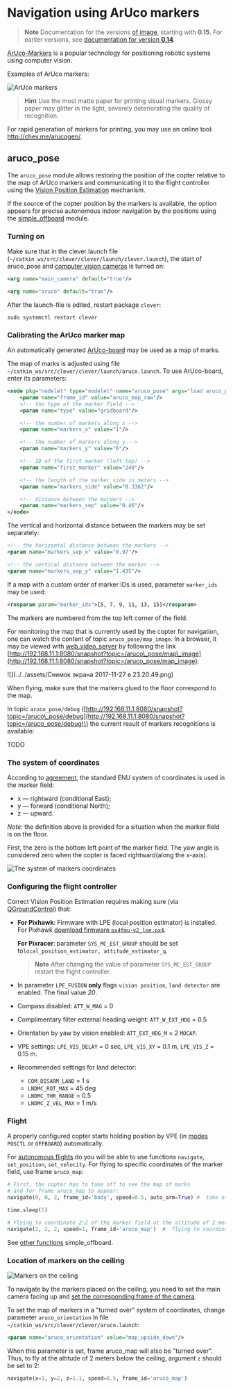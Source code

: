 # Navigation using ArUco markers

> **Note** Documentation for the versions [of image](microsd_images.md), starting with **0.15**. For earlier versions, see [documentation for version **0.14**](https://github.com/CopterExpress/clever/blob/v0.14/docs/ru/aruco.md).

[ArUco-Markers](https://docs.opencv.org/3.2.0/d5/dae/tutorial_aruco_detection.html) is a popular technology for positioning
robotic systems using computer vision.

Examples of ArUco markers:

![ArUco markers](../assets/markers.jpg)

> **Hint** Use the most matte paper for printing visual markers. Glossy paper may glitter in the light, severely deteriorating the quality of recognition.

For rapid generation of markers for printing, you may use an online tool: http://chev.me/arucogen/.

## aruco\_pose

The `aruco_pose` module allows restoring the position of the copter relative to the map of ArUco markers and communicating it to the flight controller using the [Vision Position Estimation](https://dev.px4.io/en/ros/external_position_estimation.html) mechanism.

If the source of the copter position by the markers is available, the option appears for precise autonomous indoor navigation by the positions using the [simple_offboard](simple_offboard.md) module.

### Turning on

Make sure that in the clever launch file \(`~/catkin_ws/src/clever/clever/launch/clever.launch`\), the start of aruco\_pose and [computer vision cameras](camera.md) is turned on:

```xml
<arg name="main_camera" default="true"/>
```

```xml
<arg name="aruco" default="true"/>
```

After the launch-file is edited, restart package `clever`:

```(bash)
sudo systemctl restart clever
```

### Calibrating the ArUco marker map

An automatically generated [ArUco-board](https://docs.opencv.org/trunk/db/da9/tutorial_aruco_board_detection.html) may be used as a map of marks.

The map of marks is adjusted using file `~/catkin_ws/src/clever/clever/launch/aruco.launch`. To use ArUco-board, enter its parameters:

```xml
<node pkg="nodelet" type="nodelet" name="aruco_pose" args="load aruco_pose/aruco_pose nodelet_manager">
    <param name="frame_id" value="aruco_map_raw"/>
    <!-- the type of the marker field -->
    <param name="type" value="gridboard"/>

    <!-- the number of markets along x -->
    <param name="markers_x" value="1"/>

    <!-- the number of markers along y -->
    <param name="markers_y" value="6"/>

    <!-- ID of the first marker (left top) -->
    <param name="first_marker" value="240"/>

    <!-- the length of the marker side in meters -->
    <param name="markers_side" value="0.3362"/>

    <!-- distance between the murders -->
    <param name="markers_sep" value="0.46"/>
</node>
```

The vertical and horizontal distance between the markers may be set separately:

```xml
<!-- the horizontal distance between the markers -->
<param name="markers_sep_x" value="0.97"/>

<!-- the vertical distance between the marker -->
<param name="markers_sep_y" value="1.435"/>
```

If a map with a custom order of marker IDs is used, parameter `marker_ids` may be used:

```xml
<rosparam param="marker_ids">[5, 7, 9, 11, 13, 15]</rosparam>
```

The markers are numbered from the top left corner of the field.

For monitoring the map that is currently used by the copter for navigation, one can watch the content of topic `aruco_pose/map_image`. In a browser, it may be viewed with [web\_video\_server](web_video_server.md) by following the link [http://192.168.11.1:8080/snapshot?topic=/aruco\_pose/map\_image](http://192.168.11.1:8080/snapshot?topic=/aruco_pose/map_image):

![](../../assets/Снимок экрана 2017-11-27 в 23.20.49.png)

When flying, make sure that the markers glued to the floor correspond to the map.

In topic `aruco_pose/debug` \([http://192.168.11.1:8080/snapshot?topic=/aruco\_pose/debug](http://192.168.11.1:8080/snapshot?topic=/aruco_pose/debug)\) the current result of markers recognitions is available:

TODO

### The system of coordinates

According to [agreement](http://www.ros.org/reps/rep-0103.html), the standard ENU system of coordinates is used in the marker field:

* x — rightward \(conditional East\);
* y — forward \(conditional North\);
* z — upward.

_Note_: the definition above is provided for a situation when the marker field is on the floor.

First, the zero is the bottom left point of the marker field. The yaw angle is considered zero when the copter is faced rightward\(along the x-axis\).

![The system of markers coordinates](../assets/aruco-frame.png)

### Configuring the flight controller

Correct Vision Position Estimation requires making sure \(via [QGroundControl](gcs_bridge.md)\) that:

* **For Pixhawk**: Firmware with LPE \(local position estimator\) is installed. For Pixhawk [download firmware `px4fmu-v2_lpe.px4`](https://github.com/PX4/Firmware/releases).

  **For Pixracer**: parameter `SYS_MC_EST_GROUP` should be set to`local_position_estimator, attitude_estimator_q`.

  > **Note** After changing the value of parameter `SYS_MC_EST_GROUP` restart the flight controller.
* In parameter `LPE_FUSION` **only** flags `vision position`, `land detector` are enabled. The final value _20_.
* Compass disabled: `ATT_W_MAG` = 0
* Complimentary filter external heading weight: `ATT_W_EXT_HDG` = 0.5
* Orientation by yaw by vision enabled: `ATT_EXT_HDG_M` = 2 `MOCAP`.
* VPE settings: `LPE_VIS_DELAY` = 0 sec, `LPE_VIS_XY` = 0.1 m, `LPE_VIS_Z` = 0.15 m.
* Recommended settings for land detector:
  * `COM_DISARM_LAND` = 1 s
  * `LNDMC_ROT_MAX` = 45 deg
  * `LNDMC_THR_RANGE` = 0.5
  * `LNDMC_Z_VEL_MAX` = 1 m/s

<!--
For the ease of configuring, you may use a ready settings file for [Clever 2](https://github.com/CopterExpress/clever/blob/master/docs/assets/Clever2LPE_160118.params) or for [Clever 3](https://github.com/CopterExpress/clever/blob/master/docs/assets/Clever3_LPE_020218.params) and upload it to the controller using menu Tools - Load from file in tab Parameters in QGroundControl.

![](../assets/Screenshot from 2018-02-27 22-30-50.png)
-->

### Flight

A properly configured copter starts holding position by VPE \(in [modes](modes.md) `POSCTL` or `OFFBOARD`\) automatically.

For [autonomous flights](simple_offboard.md) do you will be able to use functions `navigate`, `set_position`, `set_velocity`. For flying to specific coordinates of the marker field, use frame `aruco_map`:

```python
# First, the copter has to take off to see the map of marks
# and for frame aruco_map to appear:
navigate(0, 0, 2, frame_id='body', speed=0.5, auto_arm=True) #  take off to the altitude of 2 meters

time.sleep(5)

# Flying to coordinate 2:2 of the marker field at the altitude of 2 meters
navigate(2, 2, 2, speed=1, frame_id='aruco_map')  #  flying to coordinate 2:2 at the altitude of 3 meters
```

See [other functions](simple_offboard.md) simple_offboard.

### Location of markers on the ceiling

![Markers on the ceiling](../assets/IMG_4175.JPG)

To navigate by the markers placed on the ceiling, you need to set the main camera facing up and [set the corresponding frame of the camera](camera_frame.md).

To set the map of markers in a "turned over" system of coordinates, change parameter `aruco_orientation` in  file `~/catkin_ws/src/clever/clever/aruco.launch`:

```xml
<param name="aruco_orientation" value="map_upside_down"/>
```

When this parameter is set, frame aruco\_map will also be "turned over". Thus, to fly at the altitude of 2 meters below the ceiling, argument `z` should be set to 2:

```python
navigate(x=1, y=2, z=1.1, speed=0.5, frame_id='aruco_map')
